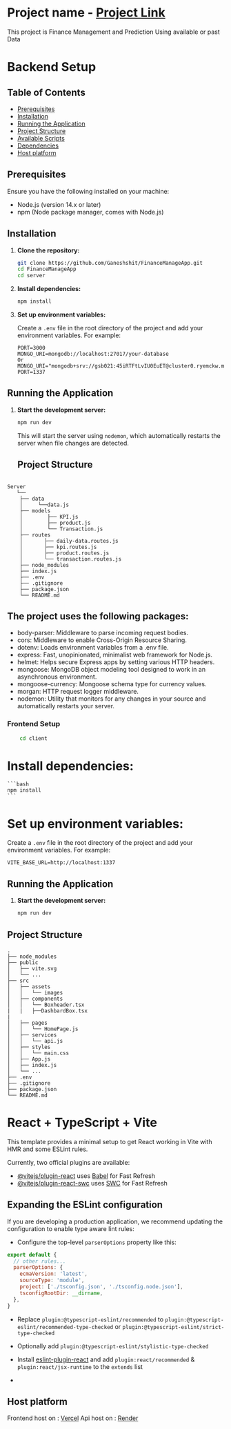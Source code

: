 
# Project name - [Project Link](https://finance-manage-app.vercel.app/)
This project is Finance Management and Prediction Using available or past  Data
# Backend Setup
## Table of Contents
- [Prerequisites](#prerequisites)
- [Installation](#installation)
- [Running the Application](#running-the-application)
- [Project Structure](#project-structure)
- [Available Scripts](#available-scripts)
- [Dependencies](#dependencies)
- [Host platform](#dependencies)

## Prerequisites

Ensure you have the following installed on your machine:
- Node.js (version 14.x or later)
- npm (Node package manager, comes with Node.js)

## Installation
1. **Clone the repository:**

    ```bash
    git clone https://github.com/Ganeshshit/FinanceManageApp.git
    cd FinanceManageApp
    cd server
    ```
  
2. **Install dependencies:**

    ```bash
    npm install
    ```

3. **Set up environment variables:**

    Create a `.env` file in the root directory of the project and add your environment variables. For example:

    ```env
    PORT=3000
    MONGO_URI=mongodb://localhost:27017/your-database
    Or
    MONGO_URI="mongodb+srv://gsb021:45iRTFtLvIU0EuET@cluster0.ryemckw.mongodb.net/"
    PORT=1337
    ```
## Running the Application

1. **Start the development server:**

    ```bash
    npm run dev
    ```

    This will start the server using `nodemon`, which automatically restarts the server when file changes are detected.
   

   ## Project Structure

```plaintext

Server
   └──
    ├── data
    │     └──data.js
    ├── models
    │        ├── KPI.js
    │        ├── product.js
    │        └── Transaction.js
    ├── routes
    │       ├── daily-data.routes.js
    │       ├── kpi.routes.js
    │       ├── product.routes.js
    │       └── transaction.routes.js
    ├── node_modules
    ├── index.js
    ├── .env
    ├── .gitignore
    ├── package.json
    └── README.md
```
## The project uses the following packages:
- body-parser: Middleware to parse incoming request bodies.
- cors: Middleware to enable Cross-Origin Resource Sharing.
- dotenv: Loads environment variables from a .env file.
- express: Fast, unopinionated, minimalist web framework for Node.js.
- helmet: Helps secure Express apps by setting various HTTP headers.
- mongoose: MongoDB object modeling tool designed to work in an asynchronous environment.
- mongoose-currency: Mongoose schema type for currency values.
- morgan: HTTP request logger middleware.
- nodemon: Utility that monitors for any changes in your source and automatically restarts your server.

### Frontend Setup
```bash
    cd client
```
#  **Install dependencies:**

    ```bash
    npm install
    ```
# **Set up environment variables:**
   Create a `.env` file in the root directory of the project and add your environment variables. For example:
   ```env
   VITE_BASE_URL=http://localhost:1337
   ```
## Running the Application

1. **Start the development server:**

    ```bash
    npm run dev
    ```
  ## Project Structure
  ```plaintext
.
├── node_modules
├── public
│   ├── vite.svg
│   └── ...
├── src
│   ├── assets
│   │   └── images
│   ├── components
│   │   └── Boxheader.tsx
|   |   ├──DashbardBox.tsx
| 
│   ├── pages
│   │   └── HomePage.js
│   ├── services
│   │   └── api.js
│   ├── styles
│   │   └── main.css
│   ├── App.js
│   ├── index.js
│   └── ...
├── .env
├── .gitignore
├── package.json
└── README.md
```
  
   
# React + TypeScript + Vite

This template provides a minimal setup to get React working in Vite with HMR and some ESLint rules.

Currently, two official plugins are available:

- [@vitejs/plugin-react](https://github.com/vitejs/vite-plugin-react/blob/main/packages/plugin-react/README.md) uses [Babel](https://babeljs.io/) for Fast Refresh
- [@vitejs/plugin-react-swc](https://github.com/vitejs/vite-plugin-react-swc) uses [SWC](https://swc.rs/) for Fast Refresh

## Expanding the ESLint configuration

If you are developing a production application, we recommend updating the configuration to enable type aware lint rules:

- Configure the top-level `parserOptions` property like this:

```js
export default {
  // other rules...
  parserOptions: {
    ecmaVersion: 'latest',
    sourceType: 'module',
    project: ['./tsconfig.json', './tsconfig.node.json'],
    tsconfigRootDir: __dirname,
  },
}
```

- Replace `plugin:@typescript-eslint/recommended` to `plugin:@typescript-eslint/recommended-type-checked` or `plugin:@typescript-eslint/strict-type-checked`
- Optionally add `plugin:@typescript-eslint/stylistic-type-checked`
- Install [eslint-plugin-react](https://github.com/jsx-eslint/eslint-plugin-react) and add `plugin:react/recommended` & `plugin:react/jsx-runtime` to the `extends` list

- 
## Host platform
Frontend host on : [Vercel](https://vercel.com/)
Api host on : [Render](https://render.com/)
